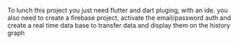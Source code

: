 To lunch this project you just need flutter and dart pluging, with an ide.
you also need to create a firebase project, activate the email/password auth and create a real time data base 
to transfer data and display them on the history graph